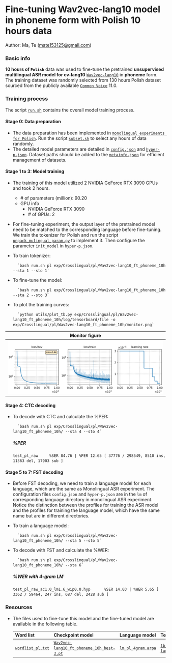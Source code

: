 # Fine-tuning Wav2vec-lang10 model in phoneme form with Polish 10 hours data
Author: Ma, Te (mate153125@gmail.com)
### Basic info

__10 hours of `Polish`__ data was used to fine-tune the pretrained __unsupervised multilingual ASR model for cv-lang10__ [`Wav2vec-lang10`](../../../Multilingual/Wav2vec-lang10/readme.md) in __phoneme__ form. The training dataset was randomly selected from 130 hours Polish dataset sourced from the publicly available [`Common Voice`](https://commonvoice.mozilla.org/) 11.0. 


### Training process

The script [`run.sh`](../../../run.sh) contains the overall model training process.

#### Stage 0: Data preparation
* The data preparation has been implemented in [`monolingual experiments for Polish`](../../../Monolingual/pl/Mono._phoneme_130h/readme.md). Run the script [`subset.sh`](../../../../local/tools/subset.sh) to select any hours of data randomly.
* The detailed model parameters are detailed in [`config.json`](config.json) and [`hyper-p.json`](hyper-p.json). Dataset paths should be added to the [`metainfo.json`](../../../data/metainfo.json) for efficient management of datasets.

#### Stage 1 to 3: Model training
* The training of this model utilized 2 NVIDIA GeForce RTX 3090 GPUs and took 2 hours. 
  * \# of parameters (million): 90.20
  * GPU info
      * NVIDIA GeForce RTX 3090
      * \# of GPUs: 2

* For fine-tuning experiment, the output layer of the pretrained model need to be matched to the corresponding language before fine-tuning. We train the tokenizer for Polish and run the script [`unpack_mulingual_param.py`](../../../../local/tools/unpack_mulingual_param.py) to implement it. Then configure the parameter `init_model` in `hyper-p.json`.

* To train tokenizer:

        `bash run.sh pl exp/Crosslingual/pl/Wav2vec-lang10_ft_phoneme_10h --sta 1 --sto 1`
* To fine-tune the model:

        `bash run.sh pl exp/Crosslingual/pl/Wav2vec-lang10_ft_phoneme_10h --sta 2 --sto 3`
* To plot the training curves:

        `python utils/plot_tb.py exp/Crosslingual/pl/Wav2vec-lang10_ft_phoneme_10h/log/tensorboard/file -o exp/Crosslingual/pl/Wav2vec-lang10_ft_phoneme_10h/monitor.png`

|     Monitor figure    |
|:-----------------------:|
|![tb-plot](./monitor.png)|

#### Stage 4: CTC decoding
* To decode with CTC and calculate the %PER:

        `bash run.sh pl exp/Crosslingual/pl/Wav2vec-lang10_ft_phoneme_10h/ --sta 4 --sto 4`

    ##### %PER
    ```
    test_pl_raw     %SER 84.76 | %PER 12.65 [ 37776 / 298549, 8510 ins, 11363 del, 17903 sub ]
    ```

#### Stage 5 to 7: FST decoding
* Before FST decoding, we need to train a language model for each language, which are the same as Monolingual ASR experiment. The configuration files `config.json` and `hyper-p.json` are in the `lm` of corresponding language directory in monolingual ASR experiment. Notice the distinction between the profiles for training the ASR model and the profiles for training the language model, which have the same name but are in different directories.
* To train a language model:

        `bash run.sh pl exp/Crosslingual/pl/Wav2vec-lang10_ft_phoneme_10h/ --sta 5 --sto 5`

* To decode with FST and calculate the %WER:

        `bash run.sh pl exp/Crosslingual/pl/Wav2vec-lang10_ft_phoneme_10h/ --sta 6`

    ##### %WER with 4-gram LM
    ```
    test_pl_raw_ac1.0_lm1.6_wip0.0.hyp      %SER 14.03 | %WER 5.65 [ 3362 / 59464, 247 ins, 687 del, 2428 sub ]
    ```

### Resources
* The files used to fine-tune this model and the fine-tuned model are available in the following table.

    | Word list | Checkpoint model | Language model | Tensorboard log |
    | ----------- | ----------- | ----------- | ----------- |
    | [`wordlist_pl.txt`](https://cat-ckpt.oss-cn-beijing.aliyuncs.com/cat-multilingual/cv-lang10/dict/pl/wordlist_pl.txt) | [`Wav2vec-lang10_ft_phoneme_10h_best-3.pt`](https://cat-ckpt.oss-cn-beijing.aliyuncs.com/cat-multilingual/cv-lang10/exp/pl/Wav2vec-lang10_ft_phoneme_10h_best-3.pt) | [`lm_pl_4gram.arpa`](https://cat-ckpt.oss-cn-beijing.aliyuncs.com/cat-multilingual/cv-lang10/exp/pl/lm_pl_4gram.arpa) | [`tb_Wav2vec-lang10_ft_phoneme_10h`](https://cat-ckpt.oss-cn-beijing.aliyuncs.com/cat-multilingual/cv-lang10/exp/pl/tb_log_Wav2vec-lang10_ft_phoneme_10h.tar.gz) |




